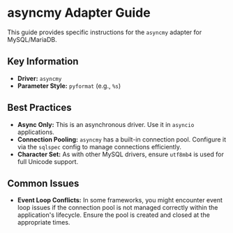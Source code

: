 # asyncmy Adapter Guide

This guide provides specific instructions for the `asyncmy` adapter for MySQL/MariaDB.

## Key Information

-   **Driver:** `asyncmy`
-   **Parameter Style:** `pyformat` (e.g., `%s`)

## Best Practices

-   **Async Only:** This is an asynchronous driver. Use it in `asyncio` applications.
-   **Connection Pooling:** `asyncmy` has a built-in connection pool. Configure it via the `sqlspec` config to manage connections efficiently.
-   **Character Set:** As with other MySQL drivers, ensure `utf8mb4` is used for full Unicode support.

## Common Issues

-   **Event Loop Conflicts:** In some frameworks, you might encounter event loop issues if the connection pool is not managed correctly within the application's lifecycle. Ensure the pool is created and closed at the appropriate times.
